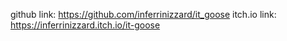 github link:
https://github.com/inferrinizzard/it_goose
itch.io link:
https://inferrinizzard.itch.io/it-goose

